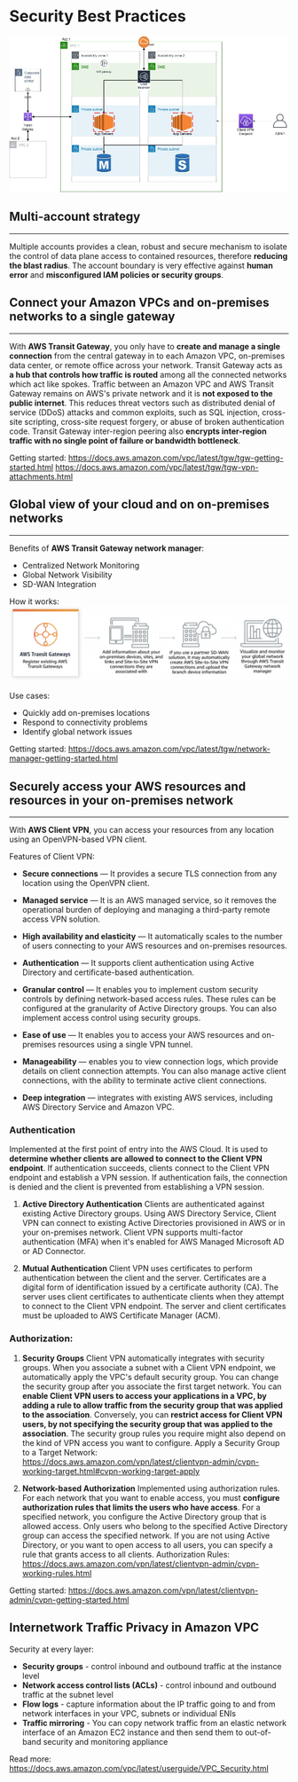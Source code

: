 # Security Best Practices

![alt text](./architecture-diagram.jpg)


## Multi-account strategy
---
Multiple accounts provides a clean, robust and secure mechanism to isolate the control of data plane access to contained resources, therefore **reducing the blast radius**. The account boundary is very effective against **human error** and **misconfigured IAM policies or security groups**.

## Connect your Amazon VPCs and on-premises networks to a single gateway
---
 With **AWS Transit Gateway**, you only have to **create and manage a single connection** from the central gateway in to each Amazon VPC, on-premises data center, or remote office across your network. Transit Gateway acts as **a hub that controls how traffic is routed** among all the connected networks which act like spokes. 
 Traffic between an Amazon VPC and AWS Transit Gateway remains on AWS's private network and it is **not exposed to the public internet**. This reduces threat vectors such as distributed denial of service (DDoS) attacks and common exploits, such as SQL injection, cross-site scripting, cross-site request forgery, or abuse of broken authentication code. Transit Gateway inter-region peering also **encrypts inter-region traffic with no single point of failure or bandwidth bottleneck**.

 Getting started: https://docs.aws.amazon.com/vpc/latest/tgw/tgw-getting-started.html
 https://docs.aws.amazon.com/vpc/latest/tgw/tgw-vpn-attachments.html

## Global view of your cloud and on on-premises networks
---
 Benefits of **AWS Transit Gateway network manager**:
 * Centralized Network Monitoring
 * Global Network Visibility
 * SD-WAN Integration

 How it works: 
 ![alt text](./tgw-manager.png)

 Use cases:
 * Quickly add on-premises locations
 * Respond to connectivity problems
 * Identify global network issues

 Getting started: https://docs.aws.amazon.com/vpc/latest/tgw/network-manager-getting-started.html
 

## Securely access your AWS resources and resources in your on-premises network
---

With **AWS Client VPN**, you can access your resources from any location using an OpenVPN-based VPN client.

Features of Client VPN:
* **Secure connections** — It provides a secure TLS connection from any location using the OpenVPN client.

* **Managed service** — It is an AWS managed service, so it removes the operational burden of deploying and managing a third-party remote access VPN solution.

* **High availability and elasticity** — It automatically scales to the number of users connecting to your AWS resources and on-premises resources.

* **Authentication** — It supports client authentication using Active Directory and certificate-based authentication.

* **Granular control** — It enables you to implement custom security controls by defining network-based access rules. These rules can be configured at the granularity of Active Directory groups. You can also implement access control using security groups.

* **Ease of use** — It enables you to access your AWS resources and on-premises resources using a single VPN tunnel.

* **Manageability** — enables you to view connection logs, which provide details on client connection attempts. You can also manage active client connections, with the ability to terminate active client connections.

* **Deep integration** — integrates with existing AWS services, including AWS Directory Service and Amazon VPC.

### Authentication

Implemented at the first point of entry into the AWS Cloud. It is used to **determine whether clients are allowed to connect to the Client VPN endpoint**. If authentication succeeds, clients connect to the Client VPN endpoint and establish a VPN session. If authentication fails, the connection is denied and the client is prevented from establishing a VPN session.

1. **Active Directory Authentication**
Clients are authenticated against existing Active Directory groups. Using AWS Directory Service, Client VPN can connect to existing Active Directories provisioned in AWS or in your on-premises network.
Client VPN supports multi-factor authentication (MFA) when it's enabled for AWS Managed Microsoft AD or AD Connector.

2. **Mutual Authentication**
Client VPN uses certificates to perform authentication between the client and the server. Certificates are a digital form of identification issued by a certificate authority (CA). The server uses client certificates to authenticate clients when they attempt to connect to the Client VPN endpoint. The server and client certificates must be uploaded to AWS Certificate Manager (ACM).

### Authorization:

1. **Security Groups**
Client VPN automatically integrates with security groups. When you associate a subnet with a Client VPN endpoint, we automatically apply the VPC's default security group. You can change the security group after you associate the first target network. You can **enable Client VPN users to access your applications in a VPC, by adding a rule to allow traffic from the security group that was applied to the association**. Conversely, you can **restrict access for Client VPN users, by not specifying the security group that was applied to the association**. The security group rules you require might also depend on the kind of VPN access you want to configure. 
Apply a Security Group to a Target Network: https://docs.aws.amazon.com/vpn/latest/clientvpn-admin/cvpn-working-target.html#cvpn-working-target-apply

2. **Network-based Authorization**
Implemented using authorization rules. For each network that you want to enable access, you must **configure authorization rules that limits the users who have access**. For a specified network, you configure the Active Directory group that is allowed access. Only users who belong to the specified Active Directory group can access the specified network. If you are not using Active Directory, or you want to open access to all users, you can specify a rule that grants access to all clients.
Authorization Rules: https://docs.aws.amazon.com/vpn/latest/clientvpn-admin/cvpn-working-rules.html

Getting started: https://docs.aws.amazon.com/vpn/latest/clientvpn-admin/cvpn-getting-started.html

## Internetwork Traffic Privacy in Amazon VPC

Security at every layer:
* **Security groups** - control inbound and outbound traffic at the instance level
* **Network access control lists (ACLs)** - control inbound and outbound traffic at the subnet level
* **Flow logs** - capture information about the IP traffic going to and from network interfaces in your VPC, subnets or individual ENIs
* **Traffic mirroring** - You can copy network traffic from an elastic network interface of an Amazon EC2 instance and then send them to out-of-band security and monitoring appliance

Read more: https://docs.aws.amazon.com/vpc/latest/userguide/VPC_Security.html